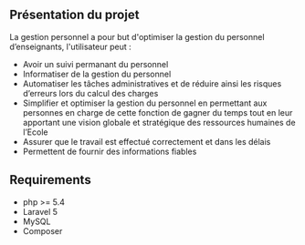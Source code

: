 ## Présentation du projet 
 
La gestion personnel a pour but d'optimiser la gestion du personnel d’enseignants, l'utilisateur peut :
- Avoir un suivi permanant du personnel 
- Informatiser de la gestion du personnel
- Automatiser les tâches administratives et de réduire ainsi les risques d’erreurs lors du calcul des charges
- Simplifier et optimiser la gestion du personnel en permettant aux personnes en charge de cette fonction de gagner du temps tout en leur apportant une vision globale et stratégique des ressources humaines de l’Ecole
- Assurer que le travail est effectué correctement et dans les délais
- Permettent de fournir des informations fiables

## Requirements
- php >= 5.4 
- Laravel 5
- MySQL
- Composer
